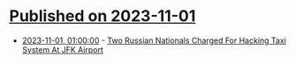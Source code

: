# [Published on 2023-11-01](index.md)

* [2023-11-01, 01:00:00](https://yro.slashdot.org/story/23/11/01/007218/two-russian-nationals-charged-for-hacking-taxi-system-at-jfk-airport?utm_source=rss1.0mainlinkanon&utm_medium=feed) - [Two Russian Nationals Charged For Hacking Taxi System At JFK Airport](https://yro.slashdot.org/story/23/11/01/007218/two-russian-nationals-charged-for-hacking-taxi-system-at-jfk-airport?utm_source=rss1.0mainlinkanon&utm_medium=feed)
